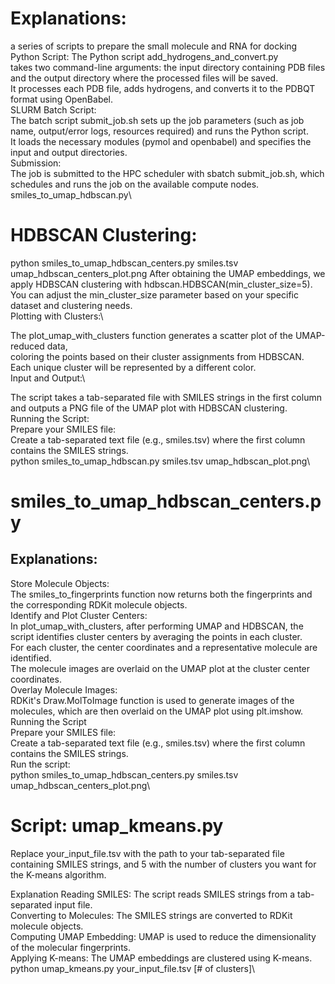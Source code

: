 # Explanations:
a series of scripts to prepare the small molecule and RNA for docking\
Python Script: The Python script add_hydrogens_and_convert.py\
takes two command-line arguments: the input directory containing PDB files and the output directory where the processed files will be saved.\
It processes each PDB file, adds hydrogens, and converts it to the PDBQT format using OpenBabel.\
SLURM Batch Script:\
The batch script submit_job.sh sets up the job parameters (such as job name, output/error logs, resources required) and runs the Python script.\
It loads the necessary modules (pymol and openbabel) and specifies the input and output directories.\
Submission:\
The job is submitted to the HPC scheduler with sbatch submit_job.sh, which schedules and runs the job on the available compute nodes.\
smiles_to_umap_hdbscan.py\

# HDBSCAN Clustering:
python smiles_to_umap_hdbscan_centers.py smiles.tsv umap_hdbscan_centers_plot.png
After obtaining the UMAP embeddings, we apply HDBSCAN clustering with hdbscan.HDBSCAN(min_cluster_size=5).\
You can adjust the min_cluster_size parameter based on your specific dataset and clustering needs.\
Plotting with Clusters:\

The plot_umap_with_clusters function generates a scatter plot of the UMAP-reduced data,\
coloring the points based on their cluster assignments from HDBSCAN.\
Each unique cluster will be represented by a different color.\
Input and Output:\

The script takes a tab-separated file with SMILES strings in the first column and outputs a PNG file of the UMAP plot with HDBSCAN clustering.\
Running the Script:\
Prepare your SMILES file:\
Create a tab-separated text file (e.g., smiles.tsv) where the first column contains the SMILES strings.\
python smiles_to_umap_hdbscan.py smiles.tsv umap_hdbscan_plot.png\

# smiles_to_umap_hdbscan_centers.py
## Explanations:
Store Molecule Objects:\
The smiles_to_fingerprints function now returns both the fingerprints and the corresponding RDKit molecule objects.\
Identify and Plot Cluster Centers:\
In plot_umap_with_clusters, after performing UMAP and HDBSCAN, the script identifies cluster centers by averaging the points in each cluster.\
For each cluster, the center coordinates and a representative molecule are identified.\
The molecule images are overlaid on the UMAP plot at the cluster center coordinates.\
Overlay Molecule Images:\
RDKit's Draw.MolToImage function is used to generate images of the molecules, which are then overlaid on the UMAP plot using plt.imshow.\
Running the Script\
Prepare your SMILES file:\
Create a tab-separated text file (e.g., smiles.tsv) where the first column contains the SMILES strings.\
Run the script:\
python smiles_to_umap_hdbscan_centers.py smiles.tsv umap_hdbscan_centers_plot.png\

# Script: umap_kmeans.py
Replace your_input_file.tsv with the path to your tab-separated file containing SMILES strings, and 5 with the number of clusters you want for the K-means algorithm.

Explanation
Reading SMILES: The script reads SMILES strings from a tab-separated input file.\
Converting to Molecules: The SMILES strings are converted to RDKit molecule objects.\
Computing UMAP Embedding: UMAP is used to reduce the dimensionality of the molecular fingerprints.\
Applying K-means: The UMAP embeddings are clustered using K-means.\
python umap_kmeans.py your_input_file.tsv [# of clusters]\


